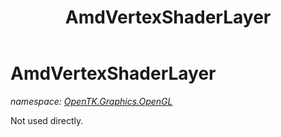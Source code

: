 ﻿---
title: AmdVertexShaderLayer
---

# AmdVertexShaderLayer
_namespace: [OpenTK.Graphics.OpenGL](N-OpenTK.Graphics.OpenGL.html)_

Not used directly.




